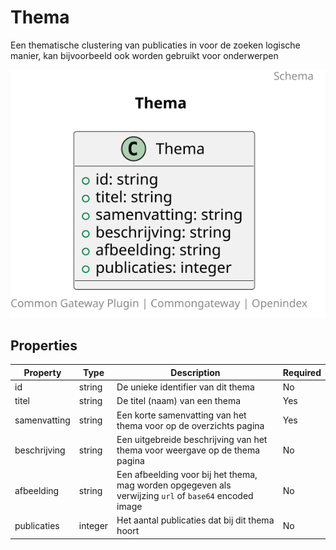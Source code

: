 # Thema

Een thematische clustering van publicaties in voor de zoeken logische manier, kan bijvoorbeeld ook worden gebruikt voor onderwerpen

![Class Diagram](https://github.com/CommonGateway/OpenIndex/blob/documentation-2024/docs/schema/Thema.svg)

## Properties

| Property | Type | Description | Required |
|----------|------|-------------|----------|
| id | string | De unieke identifier van dit thema | No |
| titel | string | De titel (naam) van een thema | Yes |
| samenvatting | string | Een korte samenvatting van het thema voor op de overzichts pagina | Yes |
| beschrijving | string | Een uitgebreide beschrijving van het thema voor weergave op de thema pagina | No |
| afbeelding | string | Een afbeelding voor bij het thema, mag worden opgegeven als verwijzing `url` of `base64` encoded image | No |
| publicaties | integer | Het aantal publicaties dat bij dit thema hoort | No |
